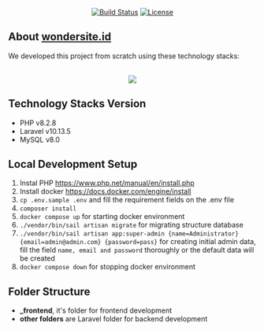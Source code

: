 <p align="center">
<a href="https://github.com/laravel/framework/actions"><img src="https://github.com/laravel/framework/workflows/tests/badge.svg" alt="Build Status"></a>
<a href="https://packagist.org/packages/laravel/framework"><img src="https://img.shields.io/packagist/l/laravel/framework" alt="License"></a>
</p>

## About [wondersite.id](https://wondersite.id)

We developed this project from scratch using these technology stacks:

<p align="center">
  <br>
  <img src="https://skillicons.dev/icons?i=php,laravel,mysql,docker" />
</p>

## Technology Stacks Version

-   PHP v8.2.8
-   Laravel v10.13.5
-   MySQL v8.0

## Local Development Setup

1. Instal PHP https://www.php.net/manual/en/install.php
1. Install docker https://docs.docker.com/engine/install
1. `cp .env.sample .env` and fill the requirement fields on the .env file
1. `composer install`
1. `docker compose up` for starting docker environment
1. `./vendor/bin/sail artisan migrate` for migrating structure database
1. `./vendor/bin/sail artisan app:super-admin {name=Administrator} {email=admin@admin.com} {password=pass}` for creating initial admin data, fill the field `name, email and password` thoroughly or the default data will be created
1. `docker compose down` for stopping docker environment

## Folder Structure

-   **\_frontend**, it's folder for frontend development
-   **other folders** are Laravel folder for backend development
